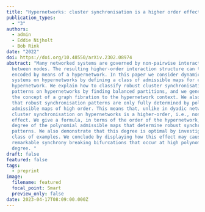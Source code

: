 ```yaml
---
title: "Hypernetworks: cluster synchronisation is a higher order effect"
publication_types:
  - "3"
authors:
  - admin
  - Eddie Nijholt
  - Bob Rink
date: "2022"
doi: https://doi.org/10.48550/arXiv.2302.08974
abstract: "Many networked systems are governed by non-pairwise interactions
  between nodes. The resulting higher-order interaction structure can then be
  encoded by means of a hypernetwork. In this paper we consider dynamical
  systems on hypernetworks by defining a class of admissible maps for every such
  hypernetwork. We explain how to classify robust cluster synchronisation
  patterns on hypernetworks by finding balanced partitions, and we generalize
  the concept of a graph fibration to the hypernetwork context. We also show
  that robust synchronisation patterns are only fully determined by polynomial
  admissible maps of high order. This means that, unlike in dyadic networks,
  cluster synchronisation on hypernetworks is a higher-order, i.e., nonlinear
  effect. We give a formula, in terms of the order of the hypernetwork, for the
  degree of the polynomial admissible maps that determine robust synchronisation
  patterns. We also demonstrate that this degree is optimal by investigating a
  class of examples. We conclude by displaying how this effect may cause
  remarkable synchrony breaking bifurcations that occur at high polynomial
  degree. "
draft: false
featured: false
tags:
  - preprint
image:
  filename: featured
  focal_point: Smart
  preview_only: false
date: 2023-04-17T08:09:00.000Z
---
```

